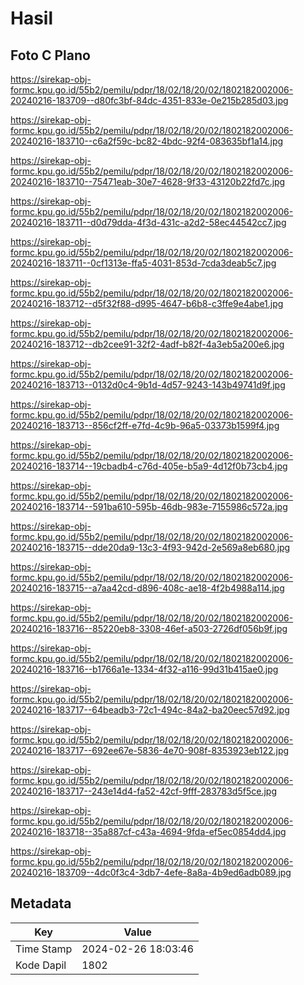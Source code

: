 # Hasil

## Foto C Plano

https://sirekap-obj-formc.kpu.go.id/55b2/pemilu/pdpr/18/02/18/20/02/1802182002006-20240216-183709--d80fc3bf-84dc-4351-833e-0e215b285d03.jpg

https://sirekap-obj-formc.kpu.go.id/55b2/pemilu/pdpr/18/02/18/20/02/1802182002006-20240216-183710--c6a2f59c-bc82-4bdc-92f4-083635bf1a14.jpg

https://sirekap-obj-formc.kpu.go.id/55b2/pemilu/pdpr/18/02/18/20/02/1802182002006-20240216-183710--75471eab-30e7-4628-9f33-43120b22fd7c.jpg

https://sirekap-obj-formc.kpu.go.id/55b2/pemilu/pdpr/18/02/18/20/02/1802182002006-20240216-183711--d0d79dda-4f3d-431c-a2d2-58ec44542cc7.jpg

https://sirekap-obj-formc.kpu.go.id/55b2/pemilu/pdpr/18/02/18/20/02/1802182002006-20240216-183711--0cf1313e-ffa5-4031-853d-7cda3deab5c7.jpg

https://sirekap-obj-formc.kpu.go.id/55b2/pemilu/pdpr/18/02/18/20/02/1802182002006-20240216-183712--d5f32f88-d995-4647-b6b8-c3ffe9e4abe1.jpg

https://sirekap-obj-formc.kpu.go.id/55b2/pemilu/pdpr/18/02/18/20/02/1802182002006-20240216-183712--db2cee91-32f2-4adf-b82f-4a3eb5a200e6.jpg

https://sirekap-obj-formc.kpu.go.id/55b2/pemilu/pdpr/18/02/18/20/02/1802182002006-20240216-183713--0132d0c4-9b1d-4d57-9243-143b49741d9f.jpg

https://sirekap-obj-formc.kpu.go.id/55b2/pemilu/pdpr/18/02/18/20/02/1802182002006-20240216-183713--856cf2ff-e7fd-4c9b-96a5-03373b1599f4.jpg

https://sirekap-obj-formc.kpu.go.id/55b2/pemilu/pdpr/18/02/18/20/02/1802182002006-20240216-183714--19cbadb4-c76d-405e-b5a9-4d12f0b73cb4.jpg

https://sirekap-obj-formc.kpu.go.id/55b2/pemilu/pdpr/18/02/18/20/02/1802182002006-20240216-183714--591ba610-595b-46db-983e-7155986c572a.jpg

https://sirekap-obj-formc.kpu.go.id/55b2/pemilu/pdpr/18/02/18/20/02/1802182002006-20240216-183715--dde20da9-13c3-4f93-942d-2e569a8eb680.jpg

https://sirekap-obj-formc.kpu.go.id/55b2/pemilu/pdpr/18/02/18/20/02/1802182002006-20240216-183715--a7aa42cd-d896-408c-ae18-4f2b4988a114.jpg

https://sirekap-obj-formc.kpu.go.id/55b2/pemilu/pdpr/18/02/18/20/02/1802182002006-20240216-183716--85220eb8-3308-46ef-a503-2726df056b9f.jpg

https://sirekap-obj-formc.kpu.go.id/55b2/pemilu/pdpr/18/02/18/20/02/1802182002006-20240216-183716--b1766a1e-1334-4f32-a116-99d31b415ae0.jpg

https://sirekap-obj-formc.kpu.go.id/55b2/pemilu/pdpr/18/02/18/20/02/1802182002006-20240216-183717--64beadb3-72c1-494c-84a2-ba20eec57d92.jpg

https://sirekap-obj-formc.kpu.go.id/55b2/pemilu/pdpr/18/02/18/20/02/1802182002006-20240216-183717--692ee67e-5836-4e70-908f-8353923eb122.jpg

https://sirekap-obj-formc.kpu.go.id/55b2/pemilu/pdpr/18/02/18/20/02/1802182002006-20240216-183717--243e14d4-fa52-42cf-9fff-283783d5f5ce.jpg

https://sirekap-obj-formc.kpu.go.id/55b2/pemilu/pdpr/18/02/18/20/02/1802182002006-20240216-183718--35a887cf-c43a-4694-9fda-ef5ec0854dd4.jpg

https://sirekap-obj-formc.kpu.go.id/55b2/pemilu/pdpr/18/02/18/20/02/1802182002006-20240216-183709--4dc0f3c4-3db7-4efe-8a8a-4b9ed6adb089.jpg


## Metadata

| Key        | Value               |
| ---------- | ------------------- |
| Time Stamp | 2024-02-26 18:03:46 |
| Kode Dapil | 1802                |



